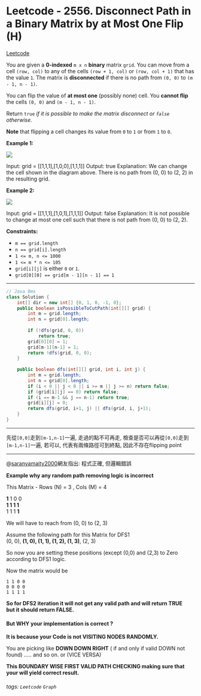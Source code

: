# Leetcode - 2556. Disconnect Path in a Binary Matrix by at Most One Flip (H)

[Leetcode](https://leetcode.com/problems/disconnect-path-in-a-binary-matrix-by-at-most-one-flip/description/)

You are given a **0-indexed** `m x n` **binary** matrix `grid`. You can move from a cell `(row, col)` to any of the cells `(row + 1, col)` or `(row, col + 1)` that has the value `1`. The matrix is **disconnected** if there is no path from `(0, 0)` to `(m - 1, n - 1)`.

You can flip the value of **at most one** (possibly none) cell. You **cannot flip** the cells `(0, 0)` and `(m - 1, n - 1)`.

Return `true` _if it is possible to make the matrix disconnect or _`false`_ otherwise_.

**Note** that flipping a cell changes its value from `0` to `1` or from `1` to `0`.

**Example 1:**

![](https://assets.leetcode.com/uploads/2022/12/07/yetgrid2drawio.png)

Input: grid = [[1,1,1],[1,0,0],[1,1,1]]
Output: true
Explanation: We can change the cell shown in the diagram above. There is no path from (0, 0) to (2, 2) in the resulting grid.

**Example 2:**

![](https://assets.leetcode.com/uploads/2022/12/07/yetgrid3drawio.png)

Input: grid = [[1,1,1],[1,0,1],[1,1,1]]
Output: false
Explanation: It is not possible to change at most one cell such that there is not path from (0, 0) to (2, 2).

**Constraints:**

-   `m == grid.length`
-   `n == grid[i].length`
-   `1 <= m, n <= 1000`
-   `1 <= m * n <= 105`
-   `grid[i][j]` is either `0` or `1`.
-   `grid[0][0] == grid[m - 1][n - 1] == 1`

---
```java
// Java 0ms
class Solution {
    int[] dir = new int[] {0, 1, 0, -1, 0};
    public boolean isPossibleToCutPath(int[][] grid) {
        int m = grid.length;
        int n = grid[0].length;
        
        if (!dfs(grid, 0, 0)) 
            return true;
        grid[0][0] = 1;
        grid[m-1][n-1] = 1;
        return !dfs(grid, 0, 0);
    }
    
    public boolean dfs(int[][] grid, int i, int j) {
        int m = grid.length;
        int n = grid[0].length;
        if (i < 0 || j < 0 || i >= m || j >= n) return false;
        if (grid[i][j] == 0) return false;
        if (i == m-1 && j == n-1) return true;
        grid[i][j] = 0;
        return dfs(grid, i+1, j) || dfs(grid, i, j+1);
    }
}
```

---

先從`[0,0]`走到`[m-1,n-1]`一遍, 走過的點不可再走,
檢查是否可以再從`[0,0]`走到`[m-1,n-1]`一遍,
若可以, 代表有兩條路徑可到終點, 因此不存在flipping point

---

@[saranyamaity2000](https://leetcode.com/saranyamaity2000/)網友指出: 程式正確, 但邏輯錯誤

**Example why any random path removing logic is incorrect**

This Matrix - Rows (N) = 3 , Cols (M) = 4

**1** 1 0 0  
**1 1 1 1**  
1 1 1 **1**  

We will have to reach from (0, 0) to (2, 3)

Assume the following path for this Matrix for DFS1  
(0, 0), **(1, 0), (1, 1), (1, 2), (1, 3)**, (2, 3)

So now you are setting these positions (except (0,0) and (2,3) to Zero according to DFS1 logic.

Now the matrix would be
```
1 1 0 0  
0 0 0 0  
1 1 1 1  
```
**So for DFS2 iteration it will not get any valid path and will return TRUE**  
**but it should return FALSE.**

#### But WHY your implementation is correct ?

**It is because your Code is not VISITING NODES RANDOMLY.**

You are picking like **DOWN DOWN RIGHT** ( if and only if valid DOWN not found) ..... and so on. or (VICE VERSA)

**This BOUNDARY WISE FIRST VALID PATH CHECKING making sure that your will yield correct result.**


###### tags: `Leetcode` `Graph`
